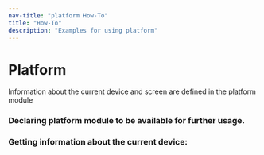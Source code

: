 ```yaml
---
nav-title: "platform How-To"
title: "How-To"
description: "Examples for using platform"
---
```

# Platform
Information about the current device and screen are defined in the platform module
### Declaring platform module to be available for further usage.
<snippet id='platform-require'/>

### Getting information about the current device:
<snippet id='platform-current'/>
